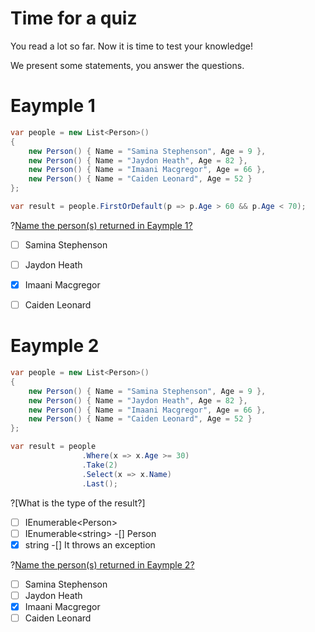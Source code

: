 # Time for a quiz

You read a lot so far.
Now it is time to test your knowledge!

We present some statements, you answer the questions.

# Eaymple 1

```c#
var people = new List<Person>()
{
    new Person() { Name = "Samina Stephenson", Age = 9 },
    new Person() { Name = "Jaydon Heath", Age = 82 },
    new Person() { Name = "Imaani Macgregor", Age = 66 },
    new Person() { Name = "Caiden Leonard", Age = 52 }
};

var result = people.FirstOrDefault(p => p.Age > 60 && p.Age < 70);
```

?[Name the person(s) returned in Eaymple 1?](multiple)
-[ ] Samina Stephenson
-[ ] Jaydon Heath
-[x] Imaani Macgregor
-[ ] Caiden Leonard


# Eaymple 2

```c#
var people = new List<Person>()
{
    new Person() { Name = "Samina Stephenson", Age = 9 },
    new Person() { Name = "Jaydon Heath", Age = 82 },
    new Person() { Name = "Imaani Macgregor", Age = 66 },
    new Person() { Name = "Caiden Leonard", Age = 52 }
};

var result = people
                .Where(x => x.Age >= 30)
                .Take(2)
                .Select(x => x.Name)
                .Last();
```

?[What is the type of the result?]
-[ ] IEnumerable\<Person\>
-[ ] IEnumerable\<string\>
-[] Person
-[x] string
-[] It throws an exception

?[Name the person(s) returned in Eaymple 2?](multiple)
-[ ] Samina Stephenson
-[ ] Jaydon Heath
-[x] Imaani Macgregor
-[ ] Caiden Leonard
